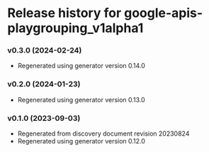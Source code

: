 # Release history for google-apis-playgrouping_v1alpha1

### v0.3.0 (2024-02-24)

* Regenerated using generator version 0.14.0

### v0.2.0 (2024-01-23)

* Regenerated using generator version 0.13.0

### v0.1.0 (2023-09-03)

* Regenerated from discovery document revision 20230824
* Regenerated using generator version 0.12.0

